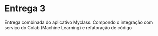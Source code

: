 # Entrega 3
  Entrega combinada do aplicativo Myclass. Compondo o integração com serviço do Colab (Machine Learning) e refatoração de código
 
